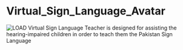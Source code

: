 # Virtual_Sign_Language_Avatar
![LOAD](https://github.com/merledu/Virtual_Sign_Language_Avatar/loader.gif)
Virtual Sign Language Teacher is designed for assisting the hearing-impaired children in order to teach them the Pakistan Sign Language
